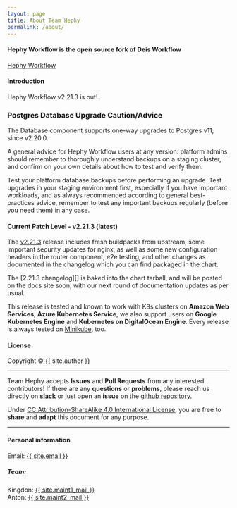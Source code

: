 ```yaml
---
layout: page
title: About Team Hephy
permalink: /about/
---
```


#### Hephy Workflow is the open source fork of Deis Workflow

[Hephy Workflow](https://web.teamhephy.com)

#### Introduction

Hephy Workflow v2.21.3 is out!

### **Postgres Database Upgrade** Caution/Advice

The Database component supports one-way upgrades to Postgres v11, since v2.20.0.

A general advice for Hephy Workflow users at any version: platform admins should
remember to thoroughly understand backups on a staging cluster, and confirm on
your own details about how to test and verify them.

Test your platform database backups before performing an upgrade. Test upgrades
in your staging environment first, especially if you have important workloads,
and as always recommended according to general best-practices advice, remember
to test any important backups regularly (before you need them) in any case.

#### Current Patch Level - v2.21.3 (latest)

The [v2.21.3][] release includes fresh buildpacks from upstream, some important
security updates for nginx, as well as some new configuration headers in the
router component, e2e testing, and other changes as documented in the changelog
which you can find packaged in the chart.

The [2.21.3 changelog][] is baked into the chart tarball, and will be posted on
the docs site soon, with our next round of documentation updates as per usual.

This release is tested and known to work with K8s clusters on <b>Amazon Web Services</b>, <b>Azure Kubernetes Service</b>, we also support users on <b>Google Kubernetes Engine</b> and <b>Kubernetes on DigitalOcean Engine</b>.  Every release is always tested on <a href="https://github.com/kubernetes/minikube">Minikube</a>, too.

#### License

Copyright&nbsp;&copy;&nbsp;{{ site.author }}

- - -

Team Hephy accepts <b>Issues</b> and <b>Pull Requests</b> from any interested contributors!  If there are any <b>questions</b> or <b>problems</b>, please reach us directly on <b><a href="https://slack.teamhephy.info">slack</a></b>
or just open an <b>issue</b> on the <a href="https://github.com/teamhephy/workflow">github repository.</a>

Under [CC Attribution-ShareAlike 4.0 International License](https://creativecommons.org/licenses/by-sa/4.0/), you are free to <b>share</b> and <b>adapt</b> this document for any purpose.

- - -

#### Personal information

Email: <a href="mailto:{{ site.email }}">{{ site.email }}</a>

##### Team:

Kingdon: <a href="mailto:{{ site.maint1_mail }}">{{ site.maint1_mail }}</a><br/>
Anton: <a href="mailto:{{ site.maint2_mail }}">{{ site.maint2_mail }}</a>

[2.21.0 changelog]: https://docs.teamhephy.com/changelogs/v2.21.3/
[v2.21.3]: https://github.com/teamhephy/workflow/releases/tag/v2.21.3
[v2.21.0]: https://github.com/teamhephy/workflow/releases/tag/v2.21.0
[v2.20.2]: https://github.com/teamhephy/workflow/releases/tag/v2.20.2
[v2.20.1]: https://github.com/teamhephy/workflow/releases/tag/v2.20.1
[v2.20.0]: https://github.com/teamhephy/workflow/releases/tag/v2.20.0
[v2.19.4]: https://github.com/teamhephy/workflow/releases/tag/v2.19.4
[This is a bug]: /blog/posts/announcements/release-v2-20-1-postmortem#description-of-the-bug
[take special steps]: /blog/posts/announcements/rollback-v2-20-1-v2-20-0-controller-GKE-bug#the-fallout-from-automatic-upgrading-of-platform-database
[read this blog post for details]: /blog/posts/announcements/rollback-v2-20-1-v2-20-0-controller-GKE-bug
